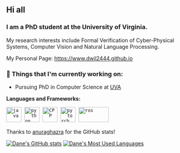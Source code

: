 ## Hi all
### I am a PhD student at the University of Virginia. 

My research interests include Formal Verification of Cyber-Physical Systems, Computer Vision and Natural Language Processing.

My Personal Page: https://www.dwil2444.github.io

### 💼  Things that I'm currently working on: 
* Pursuing PhD in Computer Science at [UVA](https://engineering.virginia.edu/)



**Languages and Frameworks:**
<p align="left">
    <code><img src="https://github.com/abranhe/programming-languages-logos/blob/master/src/java/java_48x48.png" alt="java" width="40" height="40"/></code>&nbsp;
  <code><img src="https://github.com/abranhe/programming-languages-logos/blob/master/src/python/python_48x48.png" alt="python" width="40" height="40"/></code>&nbsp;
  <code><img src="https://github.com/abranhe/programming-languages-logos/blob/master/src/cpp/cpp_48x48.png" alt="CPP" width="40" height="40" /></code>&nbsp;
  <!-- <code><img src="https://user-images.githubusercontent.com/8006682/89259910-de69ce00-d65d-11ea-94b1-5cdfd24698e4.png" alt="tensorflow" width="40" height="40" /></code>&nbsp; -->
   <code><img src="https://user-images.githubusercontent.com/8006682/89259920-e1fd5500-d65d-11ea-8c5b-b1621303fe19.png" alt="pytorch" width="40" height="40" /></code>&nbsp;
  <code><img src="https://user-images.githubusercontent.com/8006682/89259799-a793b800-d65d-11ea-95f5-b17d14545df6.png" alt="ros" width="80" height="40" /></code>&nbsp;
</p>



Thanks to [anuraghazra](https://github.com/anuraghazra) for the GitHub stats!
<!-- 
![Handuo's Github stats](https://github-readme-stats.vercel.app/api?username=zhanghanduo&show_icons=true)
![Handuo's Top Lang](https://github-readme-stats.vercel.app/api/top-langs/?username=zhanghanduo&layout=compact) -->

[![Dane's GitHub stats](https://github-readme-stats.vercel.app/api?username=dwil2444&show_icons=true)](https://github.com/dwil2444/github-readme-stats)
[![Dane's Most Used Languages](https://github-readme-stats.vercel.app/api/top-langs/?username=dwil2444&layout=compact)](https://github.com/dwil2444/github-readme-stats)

